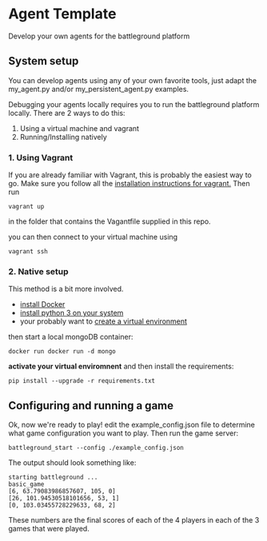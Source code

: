 # Agent Template
Develop your own agents for the battleground platform

## System setup
You can develop agents using any of your own favorite tools,
just adapt the my_agent.py and/or my_persistent_agent.py examples.

Debugging your agents locally requires you to run the battleground platform locally.
There are 2 ways to do this:
1. Using a virtual machine and vagrant
2. Running/Installing natively

### 1. Using Vagrant  
If you are already familiar with Vagrant, this is probably the easiest way to go.
Make sure you follow all the [installation instructions for vagrant.](https://www.vagrantup.com/docs/installation/)
Then run
```
vagrant up
```
in the folder that contains the Vagantfile supplied in this repo.

you can then connect to your virtual machine using
```
vagrant ssh
```

### 2. Native setup
This method is a bit more involved.
- [install Docker](https://www.docker.com/community-edition)
- [install python 3 on your system](https://www.python.org/)
- your probably want to [create a virtual environment](https://docs.python.org/3/tutorial/venv.html)

then start a local mongoDB container:
```
docker run docker run -d mongo
```

**activate your virtual enviromnent** and then install the requirements:
```
pip install --upgrade -r requirements.txt
```

## Configuring and running a game

Ok, now we're ready to play!
edit the example_config.json file to determine what game configuration you want to play.
Then run the game server:
```
battleground_start --config ./example_config.json
```

The output should look something like:
```
starting battleground ...
basic_game
[6, 63.79083986857607, 105, 0]
[26, 101.94530518101656, 53, 1]
[0, 103.03455728229633, 68, 2]
```

These numbers are the final scores of each of the 4 players in each of the 3 games that were played.
